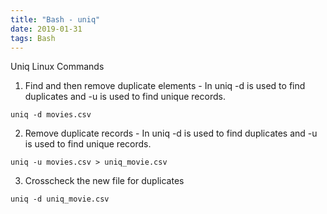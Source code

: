 ```yaml
---
title: "Bash - uniq"
date: 2019-01-31
tags: Bash
---
```


Uniq Linux Commands


1. Find and then remove duplicate elements - In uniq -d is used to find duplicates and -u is used to find unique records.

```
uniq -d movies.csv
```

2. Remove duplicate records - In uniq -d is used to find duplicates and -u is used to find unique records.

```
uniq -u movies.csv > uniq_movie.csv
```

3. Crosscheck the new file for duplicates

```
uniq -d uniq_movie.csv
```


